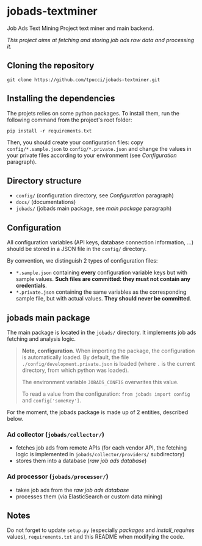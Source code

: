 # jobads-textminer
Job Ads Text Mining Project text miner and main backend.

_This project aims at fetching and storing job ads raw data and processing it._

## Cloning the repository

```
git clone https://github.com/tpucci/jobads-textminer.git
```

## Installing the dependencies

The projets relies on some python packages. To install them, run the following command from the project's root folder:
```
pip install -r requirements.txt
```

Then, you should create your configuration files: copy `config/*.sample.json` to `config/*.private.json` and change the values in your private files according to your environment (see _Configuration_ paragraph).

## Directory structure

- `config/` (configuration directory, see _Configuration_ paragraph)
- `docs/` (documentations)
- `jobads/` (jobads main package, see _main package_ paragraph)

## Configuration

All configuration variables (API keys, database connection information, ...) should be stored in a JSON file in the `config/` directory.

By convention, we distinguish 2 types of configuration files:
- `*.sample.json` containing __every__ configuration variable keys but with sample values. __Such files are committed: they must not contain any credentials__.
- `*.private.json` containing the same variables as the corresponding sample file, but with actual values. __They should never be committed__.

## jobads main package

The main package is located in the `jobads/` directory. It implements job ads fetching and analysis logic.

> __Note, configuration__.
> When importing the package, the configuration is automatically loaded. By default, the file `./config/development.private.json` is loaded (where `.` is the current directory, from which python was loaded).
>
> The environment variable `JOBADS_CONFIG` overwrites this value.
>
> To read a value from the configuration:
> `from jobads import config` and `config['someKey']`.

For the moment, the jobads package is made up of 2 entities, described below.

### Ad collector (`jobads/collector/`)

- fetches job ads from remote APIs (for each vendor API, the fetching logic is implemented in `jobads/collector/providers/` subdirectory)
- stores them into a database (_raw job ads database_)

### Ad processor (`jobads/processor/`)

- takes job ads from the _raw job ads database_
- processes them (via ElasticSearch or custom data mining)

## Notes

Do not forget to update `setup.py` (especially _packages_ and _install\_requires_ values), `requirements.txt` and this README when modifying the code.

